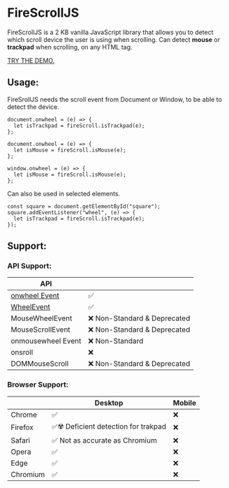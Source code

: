
# FireScrollJS

FireScrollJS is a 2 KB vanilla JavaScript library that allows you to detect which scroll device the user is using when scrolling. Can detect **mouse** or **trackpad** when scrolling, on any HTML tag.

[TRY THE DEMO.](https://pedroos46.github.io/FireScrollJS/)

## Usage:
FireSrollJS needs the scroll event from Document or Window, to be able to detect the device.   

    document.onwheel = (e) => {  
      let isTrackpad = fireScroll.isTrackpad(e);  
    };

    document.onwheel = (e) => {  
      let isMouse = fireScroll.isMouse(e);  
    };
    
    window.onwheel = (e) => {  
      let isMouse = fireScroll.isMouse(e);  
    };


  
Can also be used in selected elements.  
         
    const square = document.getElementById("square");  
    square.addEventListener("wheel", (e) => {  
      let isTrackpad = fireScroll.isTrackpad(e);  
    });


## Support:
### API Support: 

| API |  |
|--|--|
| [onwheel Event](https://developer.mozilla.org/es/docs/Web/API/Element/wheel_event) | ✅ |
| [WheelEvent](https://developer.mozilla.org/es/docs/Web/API/WheelEvent) | ✅ |
| MouseWheelEvent | ❌ Non-Standard & Deprecated |
| MouseScrollEvent | ❌ Non-Standard & Deprecated |
| onmousewheel Event | ❌ Non-Standard |
| onsroll | ❌ |
| DOMMouseScroll | ❌ Non-Standard & Deprecated


### Browser Support: 

|          | Desktop                        | Mobile |
|----------|--------------------------------|--------|
| Chrome   | ✅                             |    ❌  |
| Firefox  | ✅☢️ Deficient detection for trakpad       |    ❌  |
| Safari   | ✅ Not as accurate as Chromium |    ❌  |
| Opera    | ✅                             |    ❌  |
| Edge     | ✅                             |    ❌  |
| Chromium | ✅                             |    ❌  |

